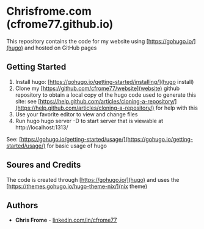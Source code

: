 # Chrisfrome.com (cfrome77.github.io)

This repository contains the code for my website using [https://gohugo.io/](hugo) and hosted on GitHub pages

## Getting Started

1. Install hugo: [https://gohugo.io/getting-started/installing/](hugo install)
2. Clone my [https://github.com/cfrome77/website](website) github repository to obtain a  local copy of the hugo code used to generate this site: see [https://help.github.com/articles/cloning-a-repository/](https://help.github.com/articles/cloning-a-repository/) for help with this
3. Use your favorite editor to view and change files
4. Run hugo hugo server -D to start server that is viewable at http://localhost:1313/

See: [https://gohugo.io/getting-started/usage/](https://gohugo.io/getting-started/usage/) for basic usage of hugo

## Soures and Credits

The code is created through [https://gohugo.io/](hugo) and uses the [https://themes.gohugo.io/hugo-theme-nix/](nix theme)

## Authors

* **Chris Frome** - [linkedin.com/in/cfrome77](https://linkedin.com/in/cfrome77)
